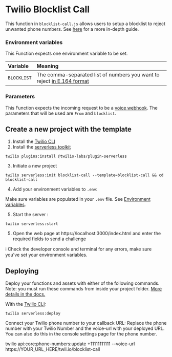 # Twilio Blocklist Call

This function in `blocklist-call.js` allows users to setup a blocklist to reject unwanted phone numbers. See [here](https://support.twilio.com/hc/en-us/articles/360034788313-Reject-Incoming-Calls-with-a-Phone-Number-Blacklist) for a more in-depth guide.

### Environment variables

This Function expects one environment variable to be set.

| Variable    | Meaning                                                                                                                                                                 |
| :---------- | :---------------------------------------------------------------------------------------------------------------------------------------------------------------------- |
| `BLOCKLIST` | The comma-separated list of numbers you want to reject [in E.164 format](https://support.twilio.com/hc/en-us/articles/223183008-Formatting-International-Phone-Numbers) |

### Parameters

This Function expects the incoming request to be a [voice webhook](https://www.twilio.com/docs/voice/api/call-resource?code-sample=code-fetch-a-call-resource&code-language=Node.js&code-sdk-version=3.x). The parameters that will be used are `From` and `blocklist`.

## Create a new project with the template

1. Install the [Twilio CLI](https://www.twilio.com/docs/twilio-cli/quickstart#install-twilio-cli)
2. Install the [serverless toolkit](https://www.twilio.com/docs/labs/serverless-toolkit/getting-started)

```shell
twilio plugins:install @twilio-labs/plugin-serverless
```

3. Initiate a new project
```
twilio serverless:init blocklist-call --template=blocklist-call && cd blocklist-call
```

4. Add your environment variables to `.env`:

Make sure variables are populated in your `.env` file. See [Environment variables](#environment-variables).

5. Start the server :

```
twilio serverless:start
```

5. Open the web page at https://localhost:3000/index.html and enter the required fields to send a challenge

ℹ️ Check the developer console and terminal for any errors, make sure you've set your environment variables.


## Deploying

Deploy your functions and assets with either of the following commands. Note: you must run these commands from inside your project folder. [More details in the docs.](https://www.twilio.com/docs/labs/serverless-toolkit)

With the [Twilio CLI](https://www.twilio.com/docs/twilio-cli/quickstart):

```
twilio serverless:deploy
```

Connect your Twilio phone number to your callback URL:
Replace the phone number with your Twilio Number and the voice-url with your deployed URL. You can also do this in the console settings page for the phone number.

twilio api:core:phone-numbers:update +11111111111 --voice-url https://YOUR_URL_HERE/twil.io/blocklist-call